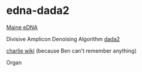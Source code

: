 # edna-dada2

[Maine eDNA](https://umaine.edu/edna/) 

Divisive Amplicon Denoising Algorithm [dada2](https://benjjneb.github.io/dada2/index.html)

[charlie wiki](https://github.com/BigelowLab/charlie/wiki) (because Ben can't remember anything)



Organ